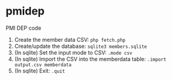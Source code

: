 # pmidep
PMI DEP code

1. Create the member data CSV: `php fetch.php`
1. Create/update the database: `sqlite3 members.sqlite`
1. (In sqlite) Set the input mode to CSV: `.mode csv`
1. (In sqlite) Import the CSV into the memberdata table: `.import output.csv memberdata`
1. (In sqlite) Exit: `.quit`
